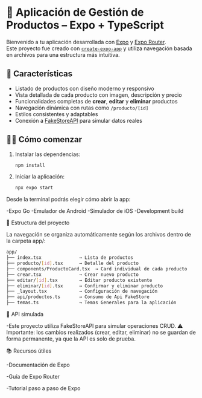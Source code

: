 # 🛒 Aplicación de Gestión de Productos – Expo + TypeScript

Bienvenido a tu aplicación desarrollada con [Expo](https://expo.dev) y [Expo Router](https://docs.expo.dev/router/introduction/).  
Este proyecto fue creado con [`create-expo-app`](https://www.npmjs.com/package/create-expo-app) y utiliza navegación basada en archivos para una estructura más intuitiva.

## 🚀 Características

- Listado de productos con diseño moderno y responsivo
- Vista detallada de cada producto con imagen, descripción y precio
- Funcionalidades completas de **crear**, **editar** y **eliminar** productos
- Navegación dinámica con rutas como `/producto/[id]`
- Estilos consistentes y adaptables
- Conexión a [FakeStoreAPI](https://fakestoreapi.com) para simular datos reales

## 🧑‍💻 Cómo comenzar

1. Instalar las dependencias:

   ```bash
   npm install
   ```

2. Iniciar la aplicación:

   ```bash
   npx expo start
   ```

Desde la terminal podrás elegir cómo abrir la app:

-Expo Go
-Emulador de Android
-Simulador de iOS
-Development build

📁 Estructura del proyecto

La navegación se organiza automáticamente según los archivos dentro de la carpeta app/:

   ```bash
   app/
   ├── index.tsx              → Lista de productos
   ├── producto/[id].tsx      → Detalle del producto
   ├── components/ProductoCard.tsx  → Card individual de cada producto
   ├── crear.tsx              → Crear nuevo producto
   ├── editar/[id].tsx        → Editar producto existente
   ├── eliminar/[id].tsx      → Confirmar y eliminar producto
   ├── _layout.tsx            → Configuración de navegación
   ├── api/productos.ts       → Consumo de Api FakeStore
   ├── temas.ts               → Temas Generales para la aplicación

   ```
🔌 API simulada

-Este proyecto utiliza FakeStoreAPI para simular operaciones CRUD. ⚠️ Importante: los cambios realizados (crear, editar, eliminar) no se guardan de forma permanente, ya que la API es solo de prueba.

📚 Recursos útiles

-Documentación de Expo

-Guía de Expo Router

-Tutorial paso a paso de Expo